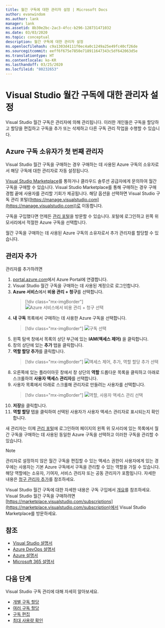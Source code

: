 ```yaml
---
title: 월간 구독에 대한 관리자 설정 | Microsoft Docs
author: evanwindom
ms.author: lank
manager: lank
ms.assetid: 8b30e2bc-2ac3-4fcc-b296-128731471032
ms.date: 03/03/2020
ms.topic: conceptual
description: 월간 구독에 대한 관리자 설정
ms.openlocfilehash: c9a1303d4111f0ec4a0c1249a25e49fc40cf26de
ms.sourcegitcommit: eeff6f675e7850e718911647343c5df642063d5e
ms.translationtype: HT
ms.contentlocale: ko-KR
ms.lasthandoff: 03/25/2020
ms.locfileid: "80232653"
---
```

# <a name="set-up-administrators-for-visual-studio-monthly-subscriptions"></a>Visual Studio 월간 구독에 대한 관리자 설정

Visual Studio 월간 구독은 관리자에 의해 관리됩니다. 이러한 개인들은 구독을 할당하고 할당을 편집하고 구독을 추가 또는 삭제하고 다른 구독 관리 작업을 수행할 수 있습니다.

## <a name="the-azure-subscription-owner-is-the-first-administrator"></a>Azure 구독 소유자가 첫 번째 관리자

Visual Studio 월간 구독을 구매하는 경우 구매하는 데 사용된 Azure 구독의 소유자로서 해당 구독에 대한 관리자로 자동 설정됩니다.

[Visual Studio Marketplace](https://marketplace.visualstudio.com/subscriptions)를 통하거나 클라우드 솔루션 공급자에게 문의하여 월간 구독을 구매할 수 있습니다. Visual Studio Marketplace를 통해 구매하는 경우 구매 경험 끝에 사용자를 관리할 기회가 제공됩니다. 해당 옵션을 선택하면 Visual Studio 구독 관리 포털([https://manage.visualstudio.com](https://manage.visualstudio.com))로 이동합니다.

구독을 구입했다면 언제든 [관리 포털](https://manage.visualstudio.com)을 방문할 수 있습니다. 포털에 로그인하고 왼쪽 위 모서리에서 적절한 Azure 구독을 선택합니다.

월간 구독을 구매하는 데 사용된 Azure 구독의 소유자로서 추가 관리자를 할당할 수 있습니다.

## <a name="add-administrators"></a>관리자 추가

관리자를 추가하려면

1. [portal.azure.com](https://portal.azure.com)에서 Azure Portal에 연결합니다.
2. Visual Studio 월간 구독을 구매하는 데 사용된 계정으로 로그인합니다.
3. **Azure 서비스**에서 **비용 관리 + 청구**를 선택합니다.
   > [!div class="mx-imgBorder"]
   > ![Azure 서비스에서 비용 관리 + 청구 선택](_img/cloud-admin/azure-cost-billing.png)
4. **내 구독** 목록에서 구매하는 데 사용한 Azure 구독을 선택합니다.
   > [!div class="mx-imgBorder"]
   > ![구독 선택](_img/cloud-admin/subscription-list.png)
5. 왼쪽 탐색 창에서 목록의 상단 부근에 있는 **IAM(액세스 제어)** 을 클릭합니다.
6. 창의 상단에 있는 **추가** 탭을 클릭합니다.
7. **역할 할당 추가**를 클릭합니다.
   > [!div class="mx-imgBorder"]
   > ![액세스 제어, 추가, 역할 할당 추가 선택](_img/cloud-admin/access-control-add.png)
8. 오른쪽에 있는 플라이아웃 창에서 창 상단의 **역할** 드롭다운 목록을 클릭하고 아래로 스크롤하여 **사용자 액세스 관리자**를 선택합니다.
9. 사용자 목록에서 아래로 스크롤해 관리자로 만들려는 사용자를 선택합니다. 
   > [!div class="mx-imgBorder"]
   > ![역할, 사용자 액세스 관리 선택](_img/cloud-admin/add-role-user-access-admin.png)
10. **저장**을 클릭합니다.
11. **역할 할당** 탭을 클릭하여 선택된 사용자가 사용자 액세스 관리자로 표시되는지 확인합니다.

새 관리자는 이제 [관리 포털](https://manage.visualstudio.com)에 로그인하여 페이지의 왼쪽 위 모서리에 있는 목록에서 월간 구독을 구매하는 데 사용된 동일한 Azure 구독을 선택하고 이러한 구독을 관리할 수 있습니다.

> [!NOTE]
> 관리자로 설정하지 않은 월간 구독을 편집할 수 있는 액세스 권한이 사용자에게 있는 경우에는 사용자는 기본 Azure 구독에서 구독을 관리할 수 있는 역할을 가질 수 있습니다. 해당 역할에는 소유자, 기여자, 서비스 관리자 또는 공동 관리자가 포함됩니다. 자세한 내용은 [청구 관리자 추가](/azure/devops/organizations/billing/add-backup-billing-managers?view=vsts)를 참조하세요.

Visual Studio 월간 구독에 대한 자세한 내용은 구독 구입에서 [개요](vscloud-overview.md)를 참조하세요. Visual Studio 월간 구독을 구매하려면 [https://marketplace.visualstudio.com/subscriptions](https://marketplace.visualstudio.com/subscription)에서 Visual Studio Marketplace를 방문하세요.

## <a name="see-also"></a>참조
- [Visual Studio 설명서](https://docs.microsoft.com/visualstudio/)
- [Azure DevOps 설명서](https://docs.microsoft.com/azure/devops/)
- [Azure 설명서](https://docs.microsoft.com/azure/)
- [Microsoft 365 설명서](https://docs.microsoft.com/microsoft-365/)

## <a name="next-steps"></a>다음 단계
Visual Studio 구독 관리에 대해 자세히 알아보세요.
- [개별 구독 할당](assign-license.md)
- [여러 구독 할당](assign-license-bulk.md)
- [구독 편집](edit-license.md)
- [최대 사용량 확인](maximum-usage.md)



